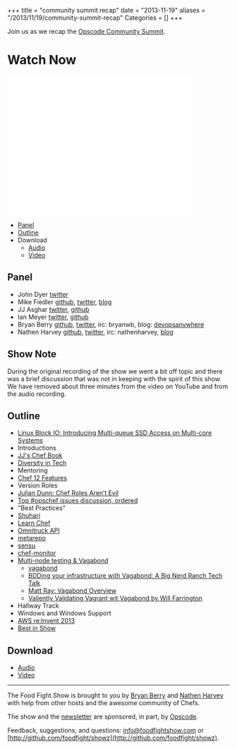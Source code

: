 +++
title = "community summit recap"
date = "2013-11-19"
aliases = "/2013/11/19/community-summit-recap"
Categories = []
+++

Join us as we recap the [Opscode Community Summit](https://github.com/opscode/opscode-summit-2013/wiki).

# Watch Now

<iframe width="420" height="315" src="//www.youtube.com/embed/cs3dPocJk7U" frameborder="0" allowfullscreen></iframe>

* [Panel](http://foodfightshow.org/2013/11/community-summit-recap.html#panel)
* [Outline](http://foodfightshow.org/2013/11/community-summit-recap.html#outline)
* Download
  * [Audio](http://traffic.libsyn.com/foodfight/FoodFightShow67-Community-Summit-Recap.mp3)
  * [Video](http://www.youtube.com/watch?v=cs3dPocJk7U)

Panel<a name="panel"></a>
-----
* John Dyer [twitter](https://twitter.com/thedyers)
* Mike Fiedler [github](http://github.com/miketheman), [twitter](http://twitter.com/mikefiedler), [blog](http://www.miketheman.net)
* JJ Asghar [twitter](https://twitter.com/jjasghar), [github](https://github.com/jjasghar)
* Ian Meyer [twitter](https://twitter.com/ianmeyer), [github](https://github.com/imeyer)
* Bryan Berry [github](http://github.com/bryanwb), [twitter](http://twitter.com/bryanwb), irc: bryanwb, blog: [devopsanywhere](http://devopsanywhere.blogspot.com)
* Nathen Harvey [github](http://github.com/nathenharvey), [twitter](http://twitter.com/nathenharvey), irc: nathenharvey, [blog](http://nathenharvey.com)

Show Note<a href="note"></a>
---------
During the original recording of the show we went a bit off topic and there was a brief discussion that was not in keeping with the spirit of this show.  We have removed about three minutes from the video on YouTube and from the audio recording.

<!-- more -->

Outline<a href="outline"></a>
-------

* [Linux Block IO: Introducing Multi-queue SSD Access on Multi-core Systems](http://kernel.dk/blk-mq.pdf)
* Introductions
* [JJ's Chef Book](http://github.com/jjasghar/chef-book)
* [Diversity in Tech](https://github.com/opscode/opscode-summit-2013/wiki/Wednesday-D-1000)
* Mentoring
* [Chef 12 Features](https://github.com/opscode/opscode-summit-2013/wiki/Wednesday-Azure-1000)
* Version Roles
* [Julian Dunn: Chef Roles Aren’t Evil](http://www.opscode.com/blog/2013/11/19/chef-roles-arent-evil/)
* [Top #opschef issues discussion, ordered](https://mobile.twitter.com/btmspox/status/400699453335539712/photo/1)
* "Best Practices"
* [Shuhari](http://en.wikipedia.org/wiki/Shuhari)
* [Learn Chef](http://learnchef.com)
* [Omnitruck API](http://docs.opscode.com/api_omnitruck.html)
* [metarepo](https://github.com/adamhjk/metarepo)
* [sensu](https://github.com/sensu)
* [chef-monitor](https://github.com/portertech/chef-monitor)
* [Multi-node testing &amp; Vagabond](https://github.com/opscode/opscode-summit-2013/wiki/Wednesday-Azure-1300)
  * [vagabond](https://github.com/chrisroberts/vagabond)
  * [BDDing your infrastructure with Vagabond: A Big Nerd Ranch Tech Talk](http://vimeo.com/74387133)
  * [Matt Ray: Vagabond Overview](https://www.youtube.com/watch?v=FuarlNKs_FY)
  * [Valiently Validating Vagrant wit Vagabond by Will Farrington](https://speakerdeck.com/wfarr/valiantly-validating-vagrant-with-vagabond)
* Hallway Track
* Windows and Windows Support
* [AWS re:Invent 2013](http://reinvent.awsevents.com/)
* [Best in Show](http://www.imdb.com/title/tt0218839/?ref_=nv_sr_1)

Download
--------
* [Audio](http://traffic.libsyn.com/foodfight/FoodFightShow67-Community-Summit-Recap.mp3)
* [Video](http://www.youtube.com/watch?v=cs3dPocJk7U)

<hr />

The Food Fight Show is brought to you by [Bryan Berry](https://twitter.com/bryanwb) and [Nathen Harvey](https://twitter.com/nathenharvey) with help from other hosts and the awesome community of Chefs.

The show and the [newsletter](http://us6.campaign-archive2.com/home/?u=7d43a288e882a145b7e99c650&id=ad8186466d) are sponsored, in part, by [Opscode](http://www.opscode.com).

Feedback, suggestions, and questions:  [info@foodfightshow.com](mailto:info@foodfightshow.com) or  [http://github.com/foodfight/showz](http://github.com/foodfight/showz).

